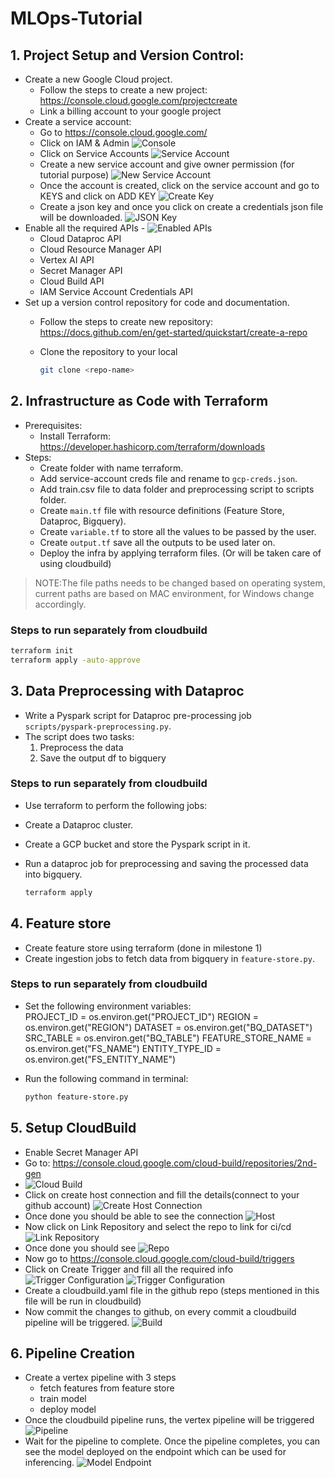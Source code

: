 # MLOps-Tutorial

## 1. Project Setup and Version Control:

- Create a new Google Cloud project.
  - Follow the steps to create a new project: https://console.cloud.google.com/projectcreate
  - Link a billing account to your google project
- Create a service account:
  - Go to https://console.cloud.google.com/
  - Click on IAM & Admin
    ![Console](images/console.png)
  - Click on Service Accounts
    ![Service Account](images/service-account.png)
  - Create a new service account and give owner permission (for tutorial purpose)
    ![New Service Account](images/new-service-account.png)
  - Once the account is created, click on the service account and go to KEYS and click on ADD KEY
    ![Create Key](images/create-key.png)
  - Create a json key and once you click on create a credentials json file will be downloaded.
    ![JSON Key](images/json-key.png)
- Enable all the required APIs - 
  ![Enabled APIs](images/enabled-apis.png)
  - Cloud Dataproc API
  - Cloud Resource Manager API
  - Vertex AI API
  - Secret Manager API
  - Cloud Build API
  - IAM Service Account Credentials API
- Set up a version control repository for code and documentation.
  - Follow the steps to create new repository: https://docs.github.com/en/get-started/quickstart/create-a-repo
  - Clone the repository to your local

    ```sh
    git clone <repo-name>
    ```

## 2. Infrastructure as Code with Terraform

- Prerequisites:
  - Install Terraform: https://developer.hashicorp.com/terraform/downloads
- Steps:
  - Create folder with name terraform.
  - Add service-account creds file and rename to `gcp-creds.json`.
  - Add train.csv file to data folder and preprocessing script to scripts folder.
  - Create `main.tf` file with resource definitions (Feature Store, Dataproc, Bigquery).
  - Create `variable.tf` to store all the values to be passed by the user.
  - Create `output.tf` save all the outputs to be used later on.
  - Deploy the infra by applying terraform files. (Or will be taken care of using cloudbuild)

>NOTE:The file paths needs to be changed based on operating system, current paths are based on MAC environment, for Windows change accordingly.

### Steps to run separately from cloudbuild

```sh
terraform init
terraform apply -auto-approve 
```

## 3. Data Preprocessing with Dataproc

- Write a Pyspark script for Dataproc pre-processing job `scripts/pyspark-preprocessing.py`.
- The script does two tasks:  
   1. Preprocess the data
   2. Save the output df to bigquery

### Steps to run separately from cloudbuild

- Use terraform to perform the following jobs:
- Create a Dataproc cluster.
- Create a GCP bucket and store the Pyspark script in it.
- Run a dataproc job for preprocessing and saving the processed data into bigquery.

  ```sh
  terraform apply
  ```

## 4. Feature store

- Create feature store using terraform (done in milestone 1)
- Create ingestion jobs to fetch data from bigquery in `feature-store.py`.

### Steps to run separately from cloudbuild

- Set the following environment variables:  
  PROJECT_ID = os.environ.get("PROJECT_ID")
  REGION = os.environ.get("REGION")
  DATASET = os.environ.get("BQ_DATASET")
  SRC_TABLE = os.environ.get("BQ_TABLE")
  FEATURE_STORE_NAME = os.environ.get("FS_NAME")
  ENTITY_TYPE_ID = os.environ.get("FS_ENTITY_NAME")
- Run the following command in terminal:

  ```sh
  python feature-store.py 
  ```

## 5. Setup CloudBuild

- Enable Secret Manager API
- Go to: https://console.cloud.google.com/cloud-build/repositories/2nd-gen 
- ![Cloud Build](images/cloudbuild-repo.png)
- Click on create host connection and fill the details(connect to your github account)
  ![Create Host Connection](images/create-host-conn.png)
- Once done you should be able to see the connection
  ![Host](images/host.png)
- Now click on Link Repository and select the repo to link for ci/cd
  ![Link Repository](images/link-repo.png)
- Once done you should see ![Repo](images/repo.png)
- Now go to https://console.cloud.google.com/cloud-build/triggers
- Click on Create Trigger and fill all the required info
  ![Trigger Configuration](images/trigger-config1.png)
  ![Trigger Configuration](images/trigger-config2.png)
- Create a cloudbuild.yaml file in the github repo (steps mentioned in this file will be run in cloudbuild)
- Now commit the changes to github, on every commit a cloudbuild pipeline will be triggered.
  ![Build](images/build.png)

## 6. Pipeline Creation

- Create a vertex pipeline with 3 steps
  - fetch features from feature store
  - train model
  - deploy model
- Once the cloudbuild pipeline runs, the vertex pipeline will be triggered
 ![Pipeline](images/pipeline.png)
- Wait for the pipeline to complete. Once the pipeline completes, you can see the model deployed on the endpoint which can be used for inferencing.
 ![Model Endpoint](images/model-endpoint.png)
